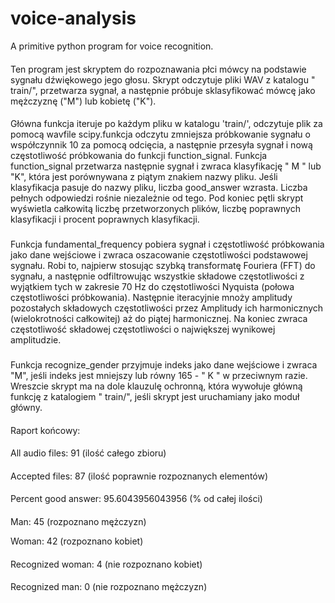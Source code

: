 # voice-analysis
 A primitive python program for voice recognition.
####
Ten program jest skryptem do rozpoznawania płci mówcy na podstawie sygnału 
dźwiękowego jego głosu. Skrypt odczytuje pliki WAV z katalogu " train/", 
przetwarza sygnał, a następnie próbuje sklasyfikować mówcę jako 
mężczyznę ("M") lub kobietę ("K").
####
Główna funkcja iteruje po każdym pliku w katalogu 'train/', odczytuje plik za 
pomocą wavfile scipy.funkcja odczytu zmniejsza próbkowanie sygnału o 
współczynnik 10 za pomocą odcięcia, a następnie przesyła sygnał i nową 
częstotliwość próbkowania do funkcji function_signal. Funkcja 
function_signal przetwarza następnie sygnał i zwraca klasyfikację " M " lub 
"K", która jest porównywana z piątym znakiem nazwy pliku. Jeśli klasyfikacja 
pasuje do nazwy pliku, liczba good_answer wzrasta. Liczba pełnych 
odpowiedzi rośnie niezależnie od tego. Pod koniec pętli skrypt wyświetla 
całkowitą liczbę przetworzonych plików, liczbę poprawnych klasyfikacji i 
procent poprawnych klasyfikacji.
###
Funkcja fundamental_frequency pobiera sygnał i częstotliwość próbkowania 
jako dane wejściowe i zwraca oszacowanie częstotliwości podstawowej 
sygnału. Robi to, najpierw stosując szybką transformatę Fouriera (FFT) do 
sygnału, a następnie odfiltrowując wszystkie składowe częstotliwości z 
wyjątkiem tych w zakresie 70 Hz do częstotliwości Nyquista (połowa 
częstotliwości próbkowania). Następnie iteracyjnie mnoży amplitudy 
pozostałych składowych częstotliwości przez Amplitudy ich harmonicznych 
(wielokrotności całkowitej) aż do piątej harmonicznej. Na koniec zwraca 
częstotliwość składowej częstotliwości o największej wynikowej amplitudzie.
###
Funkcja recognize_gender przyjmuje indeks jako dane wejściowe i zwraca 
"M", jeśli indeks jest mniejszy lub równy 165 - " K " w przeciwnym razie.
Wreszcie skrypt ma na dole klauzulę ochronną, która wywołuje główną 
funkcję z katalogiem " train/", jeśli skrypt jest uruchamiany jako moduł 
główny.
####
Raport końcowy: 
####
All audio files: 91 (ilość całego zbioru)
####
Accepted files: 87 (ilość poprawnie rozpoznanych elementów)
####
Percent good answer: 95.6043956043956 (% od całej ilości)
####

Man: 45 (rozpoznano mężczyzn)

Woman: 42 (rozpoznano kobiet)

####
Recognized woman: 4 (nie rozpoznano kobiet)
####
Recognized man: 0 (nie rozpoznano mężczyzn)
